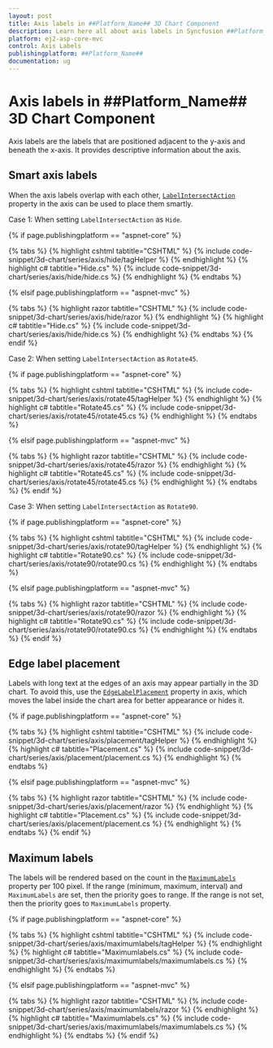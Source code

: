 ```yaml
---
layout: post
title: Axis labels in ##Platform_Name## 3D Chart Component
description: Learn here all about axis labels in Syncfusion ##Platform_Name## 3D Chart component of Syncfusion Essential JS 2 and more.
platform: ej2-asp-core-mvc
control: Axis Labels
publishingplatform: ##Platform_Name##
documentation: ug
---
```



# Axis labels in ##Platform_Name## 3D Chart Component

Axis labels are the labels that are positioned adjacent to the y-axis and beneath the x-axis. It provides descriptive information about the axis.

## Smart axis labels

When the axis labels overlap with each other, [`LabelIntersectAction`](https://help.syncfusion.com/cr/aspnetmvc-js2/Syncfusion.EJ2.Charts.Chart3DAxis.html#Syncfusion_EJ2_Charts_Chart3DAxis_LabelIntersectAction) property in the axis can be used to place them smartly.

Case 1: When setting `LabelIntersectAction` as `Hide`.

{% if page.publishingplatform == "aspnet-core" %}

{% tabs %}
{% highlight cshtml tabtitle="CSHTML" %}
{% include code-snippet/3d-chart/series/axis/hide/tagHelper %}
{% endhighlight %}
{% highlight c# tabtitle="Hide.cs" %}
{% include code-snippet/3d-chart/series/axis/hide/hide.cs %}
{% endhighlight %}
{% endtabs %}

{% elsif page.publishingplatform == "aspnet-mvc" %}

{% tabs %}
{% highlight razor tabtitle="CSHTML" %}
{% include code-snippet/3d-chart/series/axis/hide/razor %}
{% endhighlight %}
{% highlight c# tabtitle="Hide.cs" %}
{% include code-snippet/3d-chart/series/axis/hide/hide.cs %}
{% endhighlight %}
{% endtabs %}
{% endif %}



Case 2: When setting `LabelIntersectAction` as `Rotate45`.

{% if page.publishingplatform == "aspnet-core" %}

{% tabs %}
{% highlight cshtml tabtitle="CSHTML" %}
{% include code-snippet/3d-chart/series/axis/rotate45/tagHelper %}
{% endhighlight %}
{% highlight c# tabtitle="Rotate45.cs" %}
{% include code-snippet/3d-chart/series/axis/rotate45/rotate45.cs %}
{% endhighlight %}
{% endtabs %}

{% elsif page.publishingplatform == "aspnet-mvc" %}

{% tabs %}
{% highlight razor tabtitle="CSHTML" %}
{% include code-snippet/3d-chart/series/axis/rotate45/razor %}
{% endhighlight %}
{% highlight c# tabtitle="Rotate45.cs" %}
{% include code-snippet/3d-chart/series/axis/rotate45/rotate45.cs %}
{% endhighlight %}
{% endtabs %}
{% endif %}



Case 3: When setting `LabelIntersectAction` as `Rotate90`.

{% if page.publishingplatform == "aspnet-core" %}

{% tabs %}
{% highlight cshtml tabtitle="CSHTML" %}
{% include code-snippet/3d-chart/series/axis/rotate90/tagHelper %}
{% endhighlight %}
{% highlight c# tabtitle="Rotate90.cs" %}
{% include code-snippet/3d-chart/series/axis/rotate90/rotate90.cs %}
{% endhighlight %}
{% endtabs %}

{% elsif page.publishingplatform == "aspnet-mvc" %}

{% tabs %}
{% highlight razor tabtitle="CSHTML" %}
{% include code-snippet/3d-chart/series/axis/rotate90/razor %}
{% endhighlight %}
{% highlight c# tabtitle="Rotate90.cs" %}
{% include code-snippet/3d-chart/series/axis/rotate90/rotate90.cs %}
{% endhighlight %}
{% endtabs %}
{% endif %}



## Edge label placement

Labels with long text at the edges of an axis may appear partially in the 3D chart. To avoid this,
use the [`EdgeLabelPlacement`](https://help.syncfusion.com/cr/aspnetmvc-js2/Syncfusion.EJ2.Charts.Chart3DAxis.html#Syncfusion_EJ2_Charts_Chart3DAxis_EdgeLabelPlacement) property in axis, which moves the label inside the chart area for better appearance or hides it.

{% if page.publishingplatform == "aspnet-core" %}

{% tabs %}
{% highlight cshtml tabtitle="CSHTML" %}
{% include code-snippet/3d-chart/series/axis/placement/tagHelper %}
{% endhighlight %}
{% highlight c# tabtitle="Placement.cs" %}
{% include code-snippet/3d-chart/series/axis/placement/placement.cs %}
{% endhighlight %}
{% endtabs %}

{% elsif page.publishingplatform == "aspnet-mvc" %}

{% tabs %}
{% highlight razor tabtitle="CSHTML" %}
{% include code-snippet/3d-chart/series/axis/placement/razor %}
{% endhighlight %}
{% highlight c# tabtitle="Placement.cs" %}
{% include code-snippet/3d-chart/series/axis/placement/placement.cs %}
{% endhighlight %}
{% endtabs %}
{% endif %}



## Maximum labels

The labels will be rendered based on the count in the [`MaximumLabels`](https://help.syncfusion.com/cr/aspnetmvc-js2/Syncfusion.EJ2.Charts.Chart3DAxis.html#Syncfusion_EJ2_Charts_Chart3DAxis_MaximumLabels) property per 100 pixel. If the range (minimum, maximum, interval) and `MaximumLabels` are set, then the priority goes to range. If the range is not set, then the priority goes to `MaximumLabels` property.

{% if page.publishingplatform == "aspnet-core" %}

{% tabs %}
{% highlight cshtml tabtitle="CSHTML" %}
{% include code-snippet/3d-chart/series/axis/maximumlabels/tagHelper %}
{% endhighlight %}
{% highlight c# tabtitle="Maximumlabels.cs" %}
{% include code-snippet/3d-chart/series/axis/maximumlabels/maximumlabels.cs %}
{% endhighlight %}
{% endtabs %}

{% elsif page.publishingplatform == "aspnet-mvc" %}

{% tabs %}
{% highlight razor tabtitle="CSHTML" %}
{% include code-snippet/3d-chart/series/axis/maximumlabels/razor %}
{% endhighlight %}
{% highlight c# tabtitle="Maximumlabels.cs" %}
{% include code-snippet/3d-chart/series/axis/maximumlabels/maximumlabels.cs %}
{% endhighlight %}
{% endtabs %}
{% endif %}